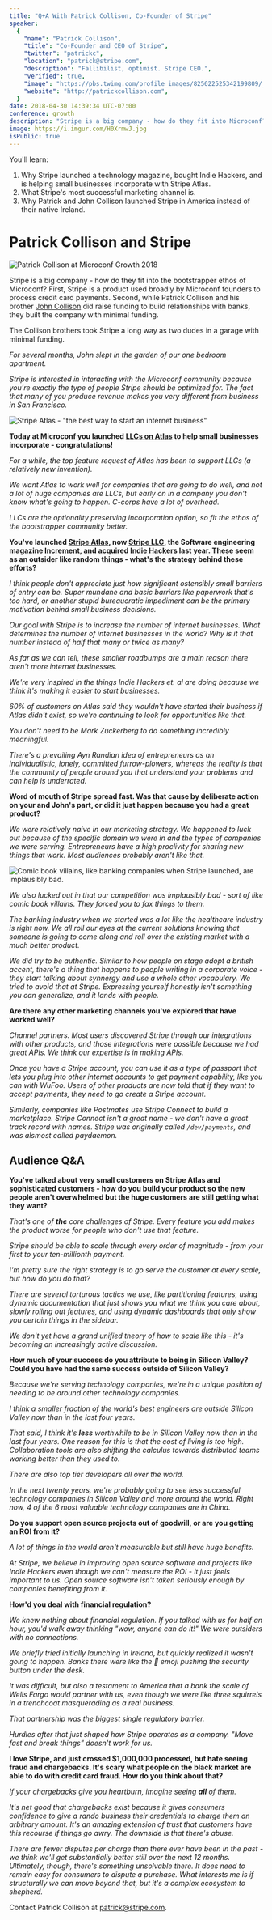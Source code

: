```yaml
---
title: "Q+A With Patrick Collison, Co-Founder of Stripe"
speaker:
  {
    "name": "Patrick Collison",
    "title": "Co-Founder and CEO of Stripe",
    "twitter": "patrickc",
    "location": "patrick@stripe.com",
    "description": "Fallibilist, optimist. Stripe CEO.",
    "verified": true,
    "image": "https://pbs.twimg.com/profile_images/825622525342199809/_iAaSUQf.jpg",
    "website": "http://patrickcollison.com",
  }
date: 2018-04-30 14:39:34 UTC-07:00
conference: growth
description: "Stripe is a big company - how do they fit into Microconf? They embody the bootstraper ethos - they took it a long way as two dudes in a garage with minimal funding."
image: https://i.imgur.com/H0XrmwJ.jpg
isPublic: true
---
```


You'll learn:

1. Why Stripe launched a technology magazine, bought Indie Hackers, and is helping small businesses incorporate with Stripe Atlas.
2. What Stripe's most successful marketing channel is.
3. Why Patrick and John Collison launched Stripe in America instead of their native Ireland.

# Patrick Collison and Stripe

![Patrick Collison at Microconf Growth 2018](https://i.imgur.com/H0XrmwJ.jpg)

Stripe is a big company - how do they fit into the bootstrapper ethos of Microconf? First, Stripe is a product used broadly by Microconf founders to process credit card payments. Second, while Patrick Collison and his brother [John Collison](https://twitter.com/collision) did raise funding to build relationships with banks, they built the company with minimal funding.

The Collison brothers took Stripe a long way as two dudes in a garage with minimal funding.

_For several months, John slept in the garden of our one bedroom apartment._

_Stripe is interested in interacting with the Microconf community because you're exactly the type of people Stripe should be optimized for. The fact that many of you produce revenue makes you very different from business in San Francisco._

![Stripe Atlas - "the best way to start an internet business"](https://i.imgur.com/hIZ9ia5.png)

**Today at Microconf you launched [LLCs on Atlas](https://stripe.com/atlas/guides/llc-vs-c-corp) to help small businesses incorporate - congratulations!**

_For a while, the top feature request of Atlas has been to support LLCs (a relatively new invention)._

_We want Atlas to work well for companies that are going to do well, and not a lot of huge companies are LLCs, but early on in a company you don't know what's going to happen. C-corps have a lot of overhead._

_LLCs are the optionality preserving incorporation option, so fit the ethos of the bootstrapper community better._

**You've launched [Stripe Atlas](https://stripe.com/atlas), now [Stripe LLC](https://stripe.com/atlas/guides/llc-vs-c-corp), the Software engineering magazine [Increment](https://increment.com/), and acquired [Indie Hackers](https://www.indiehackers.com/) last year. These seem as an outsider like random things - what's the strategy behind these efforts?**

_I think people don't appreciate just how significant ostensibly small barriers of entry can be. Super mundane and basic barriers like paperwork that's too hard, or another stupid bureaucratic impediment can be the primary motivation behind small business decisions._

_Our goal with Stripe is to increase the number of internet businesses. What determines the number of internet businesses in the world? Why is it that number instead of half that many or twice as many?_

_As far as we can tell, these smaller roadbumps are a main reason there aren't more internet businesses._

_We're very inspired in the things Indie Hackers et. al are doing because we think it's making it easier to start businesses._

_60% of customers on Atlas said they wouldn't have started their business if Atlas didn't exist, so we're continuing to look for opportunities like that._

_You don't need to be Mark Zuckerberg to do something incredibly meaningful._

_There's a prevailing Ayn Randian idea of entrepreneurs as an individualistic, lonely, committed furrow-plowers, whereas the reality is that the community of people around you that understand your problems and can help is underrated._

**Word of mouth of Stripe spread fast. Was that cause by deliberate action on your and John's part, or did it just happen because you had a great product?**

_We were relatively naive in our marketing strategy. We happened to luck out because of the specific domain we were in and the types of companies we were serving. Entrepreneurs have a high proclivity for sharing new things that work. Most audiences probably aren't like that._

![Comic book villains, like banking companies when Stripe launched, are implausibly bad.](https://i.imgur.com/GyTWC7W.jpg)

_We also lucked out in that our competition was implausibly bad - sort of like comic book villains. They forced you to fax things to them._

_The banking industry when we started was a lot like the healthcare industry is right now. We all roll our eyes at the current solutions knowing that someone is going to come along and roll over the existing market with a much better product._

_We did try to be authentic. Similar to how people on stage adopt a british accent, there's a thing that happens to people writing in a corporate voice - they start talking about synnergy and use a whole other vocabulary. We tried to avoid that at Stripe. Expressing yourself honestly isn't something you can generalize, and it lands with people._

**Are there any other marketing channels you've explored that have worked well?**

_Channel partners. Most users discovered Stripe through our integrations with other products, and those integrations were possible because we had great APIs. We think our expertise is in making APIs._

_Once you have a Stripe account, you can use it as a type of passport that lets you plug into other internet accounts to get payment capability, like you can with WuFoo. Users of other products are now told that if they want to accept payments, they need to go create a Stripe account._

_Similarly, companies like Postmates use Stripe Connect to build a marketplace. Stripe Connect isn't a great name - we don't have a great track record with names. Stripe was originally called `/dev/payments`, and was alsmost called paydaemon._

## Audience Q&A

**You've talked about very small customers on Stripe Atlas and sophisticated customers - how do you build your product so the new people aren't overwhelmed but the huge customers are still getting what they want?**

_That's one of **the** core challenges of Stripe. Every feature you add makes the product worse for people who don't use that feature._

_Stripe should be able to scale through every order of magnitude - from your first to your ten-millionth payment._

_I'm pretty sure the right strategy is to go serve the customer at every scale, but how do you do that?_

_There are several torturous tactics we use, like partitioning features, using dynamic documentation that just shows you what we think you care about, slowly rolling out features, and using dynamic dashboards that only show you certain things in the sidebar._

_We don't yet have a grand unified theory of how to scale like this - it's becoming an increasingly active discussion._

**How much of your success do you attribute to being in Silicon Valley? Could you have had the same success outside of Silicon Valley?**

_Because we're serving technology companies, we're in a unique position of needing to be around other technology companies._

_I think a smaller fraction of the world's best engineers are outside Silicon Valley now than in the last four years._

_That said, I think it's **less** worthwhile to be in Silicon Valley now than in the last four years. One reason for this is that the cost of living is too high. Collaboration tools are also shifting the calculus towards distributed teams working better than they used to._

_There are also top tier developers all over the world._

_In the next twenty years, we're probably going to see less successful technology companies in Silicon Valley and more around the world. Right now, 4 of the 6 most valuable technology companies are in China._

**Do you support open source projects out of goodwill, or are you getting an ROI from it?**

_A lot of things in the world aren't measurable but still have huge benefits._

_At Stripe, we believe in improving open source software and projects like Indie Hackers even though we can't measure the ROI - it just feels important to us. Open source software isn't taken seriously enough by companies benefiting from it._

**How'd you deal with financial regulation?**

_We knew nothing about financial regulation. If you talked with us for half an hour, you'd walk away thinking "wow, anyone can do it!" We were outsiders with no connections._

_We briefly tried initially launching in Ireland, but quickly realized it wasn't going to happen. Banks there were like the 🙅‍ emoji pushing the security button under the desk._

_It was difficult, but also a testament to America that a bank the scale of Wells Fargo would partner with us, even though we were like three squirrels in a trenchcoat masquerading as a real business._

_That partnership was the biggest single regulatory barrier._

_Hurdles after that just shaped how Stripe operates as a company. "Move fast and break things" doesn't work for us._

**I love Stripe, and just crossed \$1,000,000 processed, but hate seeing fraud and chargebacks. It's scary what people on the black market are able to do with credit card fraud. How do you think about that?**

_If your chargebacks give you heartburn, imagine seeing **all** of them._

_It's net good that chargebacks exist because it gives consumers confidence to give a rando business their credentials to charge them an arbitrary amount. It's an amazing extension of trust that customers have this recourse if things go awry. The downside is that there's abuse._

_There are fewer disputes per charge than there ever have been in the past - we think we'll get substantially better still over the next 12 months. Ultimately, though, there's something unsolvable there. It does need to remain easy for consumers to dispute a purchase. What interests me is if structurally we can move beyond that, but it's a complex ecosystem to shepherd._

Contact Patrick Collison at patrick@stripe.com.
